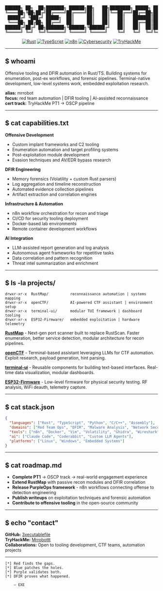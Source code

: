 <pre style="white-space: pre; overflow: auto;">
██████╗ ██╗  ██╗███████╗ ██████╗██╗   ██╗████████╗ █████╗ ██████╗ ██╗     ███████╗███████╗██╗██╗     ███████╗
╚════██╗╚██╗██╔╝██╔════╝██╔════╝██║   ██║╚══██╔══╝██╔══██╗██╔══██╗██║     ██╔════╝██╔════╝██║██║     ██╔════╝
 █████╔╝ ╚███╔╝ █████╗  ██║     ██║   ██║   ██║   ███████║██████╔╝██║     █████╗  █████╗  ██║██║     █████╗  
 ╚═══██╗ ██╔██╗ ██╔══╝  ██║     ██║   ██║   ██║   ██╔══██║██╔══██╗██║     ██╔══╝  ██╔══╝  ██║██║     ██╔══╝  
██████╔╝██╔╝ ██╗███████╗╚██████╗╚██████╔╝   ██║   ██║  ██║██████╔╝███████╗███████╗██║     ██║███████╗███████╗
╚═════╝ ╚═╝  ╚═╝╚══════╝ ╚═════╝ ╚═════╝    ╚═╝   ╚═╝  ╚═╝╚═════╝ ╚══════╝╚══════╝╚═╝     ╚═╝╚══════╝╚══════╝
</pre>
<div align="center">

[![Rust](https://img.shields.io/badge/Rust-orange?style=for-the-badge)](https://www.rust-lang.org/)
[![TypeScript](https://img.shields.io/badge/TypeScript-blue?style=for-the-badge)](https://www.typescriptlang.org/)
[![n8n](https://img.shields.io/badge/n8n-Automation-red?style=for-the-badge)](https://n8n.io)
[![Cybersecurity](https://img.shields.io/badge/Focus-Red%20Team%20%7C%20DFIR%20%7C%20AI%20Impl.-purple?style=for-the-badge)]()
[![TryHackMe](https://img.shields.io/badge/TryHackMe-Mrrobottt-darkgreen?style=for-the-badge)](https://tryhackme.com/p/Mrrobottt)

</div>

---

## $ whoami

Offensive tooling and DFIR automation in Rust/TS. Building systems for enumeration, post-ex workflows, and forensic pipelines. Terminal-native development, low-level systems work, embedded exploitation research.

**alias:** mrrobot  
**focus:** red team automation | DFIR tooling | AI-assisted reconnaissance  
**cert track:** TryHackMe PT1 → OSCP pipeline

---

## $ cat capabilities.txt

**Offensive Development**
- Custom implant frameworks and C2 tooling
- Enumeration automation and target profiling systems
- Post-exploitation module development
- Evasion techniques and AV/EDR bypass research

**DFIR Engineering**
- Memory forensics (Volatility + custom Rust parsers)
- Log aggregation and timeline reconstruction
- Automated evidence collection pipelines
- Artifact extraction and correlation engines

**Infrastructure & Automation**
- n8n workflow orchestration for recon and triage
- CI/CD for security tooling deployment
- Docker-based lab environments
- Remote container development workflows

**AI Integration**
- LLM-assisted report generation and log analysis
- Autonomous agent frameworks for repetitive tasks
- Data correlation and pattern recognition
- Threat intel summarization and enrichment

---

## $ ls -la projects/

```
drwxr-xr-x  RustMap/          reconnaissance automation | systems mapping
drwxr-xr-x  openCTF/          AI-powered CTF assistant | environment setup
drwxr-xr-x  terminal-ui/      modular TUI framework | dashboard tooling
drwxr-xr-x  ESP32-Firmware/   embedded exploitation | hardware telemetry
```

**[RustMap](https://github.com/3xecutablefile/RustMap)** - Next-gen port scanner built to replace RustScan. Faster enumeration, better service detection, modular architecture for recon pipelines.

**[openCTF](https://github.com/3xecutablefile/openCTF)** - Terminal-based assistant leveraging LLMs for CTF automation. Exploit research, payload generation, hint parsing.

**[terminal-ui](https://github.com/3xecutablefile/terminal-ui)** - Reusable components for building text-based interfaces. Real-time data visualization, modular dashboards.

**[ESP32-Firmware](https://github.com/3xecutablefile/ESP32-Firmware)** - Low-level firmware for physical security testing. RF analysis, WiFi deauth, telemetry capture.

---

## $ cat stack.json

```json
{
  "languages": ["Rust", "TypeScript", "Python", "C/C++", "Assembly"],
  "domains": ["Red Team Ops", "DFIR", "Malware Analysis", "Network Security"],
  "tools": ["n8n", "Docker", "Vim", "Volatility", "Ghidra", "Wireshark"],
  "ai": ["Claude Code", "Coderabbit", "Custom LLM Agents"],
  "platforms": ["Linux", "Windows", "Embedded Systems"]
}
```

---

## $ cat roadmap.md

- **Complete PT1** → OSCP track → real-world engagement experience
- **Extend RustMap** with passive recon modules and DFIR correlation
- **Release PurpleOps framework** - n8n workflows connecting offense to detection engineering
- **Publish writeups** on exploitation techniques and forensic automation
- **Contribute to offensive tooling** in the open-source community

---

## $ echo "contact"

**GitHub:** [3xecutablefile](https://github.com/3xecutablefile)  
**TryHackMe:** [Mrrobottt](https://tryhackme.com/p/Mrrobottt)  
**Collaborations:** Open to tooling development, CTF teams, automation projects

---

```
[*] Red finds the gaps.
[*] Blue patches the holes.
[*] Purple validates both.
[*] DFIR proves what happened.

    — EXE
```
